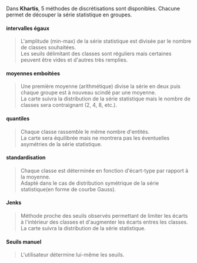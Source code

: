 Dans **Khartis**, 5 méthodes de discrétisations sont disponibles. Chacune permet de découper la série statistique en groupes.

#### intervalles égaux
>L'amplitude (min-max) de la série statistique est divisée par le nombre de classes souhaitées.   
>Les seuils délimitant des classes sont réguliers mais certaines peuvent être vides et d'autres très remplies.

#### moyennes emboitées
>Une première moyenne (arithmétique) divise la série en deux puis chaque groupe est à nouveau scindé par une moyenne.   
>La carte suivra la distribution de la série statistique mais le nombre de classes sera contraignant (2, 4, 8, etc.).

#### quantiles
>Chaque classe rassemble le même nombre d'entités.   
>La carte sera équilibrée mais ne montrera pas les éventuelles asymétries de la série statistique.

#### standardisation
>Chaque classe est déterminée en fonction d'écart-type par rapport à la moyenne.   
>Adapté dans le cas de distribution symétrique de la série statistique(en forme de courbe Gauss).

#### Jenks
>Méthode proche des seuils observés permettant de limiter les écarts à l'intérieur des classes et d'augmenter les écarts entres les classes.   
>La carte suivra la distribution de la série statistique.

#### Seuils manuel
>L'utilisateur détermine lui-même les seuils.   
